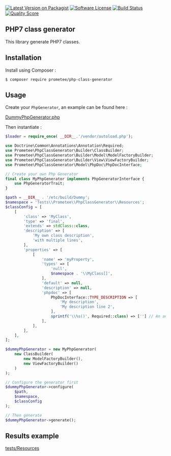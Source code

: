 [![Latest Version on Packagist][ico-version]][link-packagist]
[![Software License][ico-license]](LICENSE)
[![Build Status][ico-github-actions]][link-github-actions]
[![Quality Score][ico-code-quality]][link-code-quality]

## PHP7 class generator

This library generate PHP7 classes.

## Installation

Install using Composer :

```
$ composer require prometee/php-class-generator
```

## Usage

Create your `PhpGenerator`, an example can be found here :

[DummyPhpGenerator.php](tests/DummyPhpGenerator.php)

Then instantiate :

```php
$loader = require_once( __DIR__.'/vendor/autoload.php');

use Doctrine\Common\Annotations\Annotation\Required;
use Prometee\PhpClassGenerator\Builder\ClassBuilder;
use Prometee\PhpClassGenerator\Builder\Model\ModelFactoryBuilder;
use Prometee\PhpClassGenerator\Builder\View\ViewFactoryBuilder;
use Prometee\PhpClassGenerator\Model\PhpDoc\PhpDocInterface;

// Create your own Php Generator
final class MyPhpGenerator implements PhpGeneratorInterface {
    use PhpGeneratorTrait;
}

$path = __DIR__ . '/etc/build/Dummy';
$namespace = 'Tests\\Prometee\\PhpClassGenerator\\Resources';
$classConfig = [
    [
        'class' => 'MyClass',
        'type' => 'final',
        'extends' => stdClass::class,
        'description' => [
            'My own class description',
            'with multiple lines',
        ],
        'properties' => [
            [
                'name' => 'myProperty',
                'types' => [
                    'null',
                    $namespace . '\\MyClass[]',
                ],
                'default' => null,
                'description' => null,
                'phpdoc' => [
                    PhpDocInterface::TYPE_DESCRIPTION => [
                        'My description',
                        'My description line 2',
                    ],
                    sprintf('\\%s()', Required::class) => [''] // An annotation
                ],
            ],
        ],
    ],
];

$dummyPhpGenerator = new MyPhpGenerator(
    new ClassBuilder(
        new ModelFactoryBuilder(),
        new ViewFactoryBuilder()
    )
);

// Configure the generator first
$dummyPhpGenerator->configure(
    $path,
    $namespace,
    $classConfig
);

// Then generate
$dummyPhpGenerator->generate();

```

## Results example

[tests/Resources](tests/Resources)


[ico-version]: https://img.shields.io/packagist/v/Prometee/php-class-generator.svg?style=flat-square
[ico-license]: https://img.shields.io/badge/license-MIT-brightgreen.svg?style=flat-square
[ico-github-actions]: https://github.com/Prometee/PhpClassGenerator/workflows/Build/badge.svg
[ico-code-quality]: https://img.shields.io/scrutinizer/g/Prometee/PhpClassGenerator.svg?style=flat-square

[link-packagist]: https://packagist.org/packages/prometee/php-class-generator
[link-github-actions]: https://github.com/Prometee/PhpClassGenerator/actions?query=workflow%3A"Build"
[link-code-quality]: https://scrutinizer-ci.com/g/Prometee/PhpClassGenerator